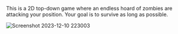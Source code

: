 This is a 2D top-down game where an endless hoard of zombies are attacking your position. Your goal is to survive as long as possible.

![Screenshot 2023-12-10 223003](https://github.com/Valkryst/GameMaker_Zombie_Shooter/assets/1524476/6c6c8eb9-92ed-4bf8-a859-fb46654145d1)
